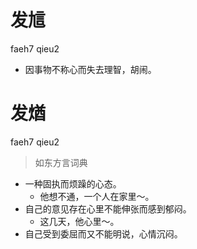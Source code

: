 # 发訄
faeh7 qieu2
- 因事物不称心而失去理智，胡闹。

# 发煪
faeh7 qieu2
> 如东方言词典
- 一种固执而烦躁的心态。
  - 他想不通，一个人在家里～。
- 自己的意见存在心里不能伸张而感到郁闷。
  - 这几天，他心里～。
- 自己受到委屈而又不能明说，心情沉闷。
